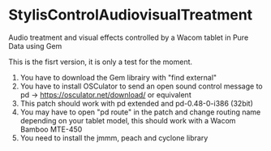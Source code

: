 # StylisControlAudiovisualTreatment
Audio treatment and visual effects controlled by a Wacom tablet in Pure Data using Gem

This is the fisrt version, it is only a test for the moment. 


1. You have to download the Gem librairy with "find external"
2. You have to install OSCulator to send an open sound control message to pd -> https://osculator.net/download/ or equivalent
3. This patch should work with pd extended and pd-0.48-0-i386 (32bit)
4. You may have to open "pd route" in the patch and change routing name depending on your tablet model, this should work with a Wacom Bamboo MTE-450
5. You need to install the jmmm, peach and cyclone library
